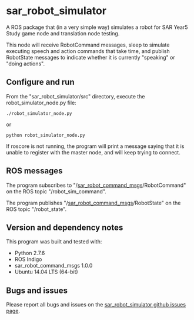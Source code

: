 # sar\_robot\_simulator

A ROS package that (in a very simple way) simulates a robot for SAR Year5 Study
game node and translation node testing.

This node will receive RobotCommand messages, sleep to simulate executing
speech and action commands that take time, and publish RobotState messages to
indicate whether it is currently "speaking" or "doing actions".

## Configure and run

From the "sar\_robot\_simulator/src" directory, execute the
robot\_simulator\_node.py file:

`./robot_simulator_node.py`

or 

`python robot_simulator_node.py`

If roscore is not running, the program will print a message saying that it is
unable to register with the master node, and will keep trying to connect.

## ROS messages

The program subscribes to
"/[sar\_robot\_command\_msgs](https://github.com/personal-robots/sar_robot_command_msgs
"sar_robot_command_msgs")/RobotCommand" on the ROS topic
"/robot\_sim\_command".

The program publishes
"/[sar\_robot\_command\_msgs](https://github.com/personal-robots/sar_robot_command_msgs
"sar_robot_command_msgs")/RobotState" on the ROS topic "/robot\_state".

## Version and dependency notes

This program was built and tested with:

- Python 2.7.6 
- ROS Indigo
- sar\_robot\_command\_msgs 1.0.0
- Ubuntu 14.04 LTS (64-bit)

## Bugs and issues

Please report all bugs and issues on the [sar\_robot\_simulator github issues
page](https://github.com/personal-robots/sar_robot_simulator/issues).
